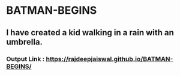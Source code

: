# BATMAN-BEGINS

## I have created a kid walking in a rain with an umbrella.

### Output Link : https://rajdeepjaiswal.github.io/BATMAN-BEGINS/
